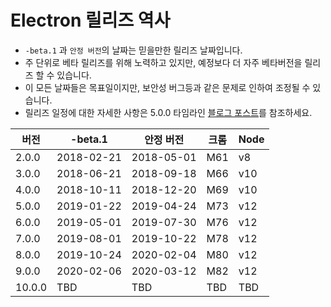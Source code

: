 # Electron 릴리즈 역사

* `-beta.1` 과 `안정 버전`의 날짜는 믿을만한 릴리즈 날짜입니다.
* 주 단위로 베타 릴리즈를 위해 노력하고 있지만, 예정보다 더 자주 베타버전을 릴리즈 할 수 있습니다.
* 이 모든 날짜들은 목표일이지만, 보안성 버그등과 같은 문제로 인하여 조정될 수 있습니다.
* 릴리즈 일정에 대한 자세한 사항은 5.0.0 타임라인 [블로그 포스트](https://electronjs.org/blog/electron-5-0-timeline)를 참조하세요.

| 버전     | -beta.1    | 안정 버전      | 크롬  | Node |
| ------ | ---------- | ---------- | --- | ---- |
| 2.0.0  | 2018-02-21 | 2018-05-01 | M61 | v8   |
| 3.0.0  | 2018-06-21 | 2018-09-18 | M66 | v10  |
| 4.0.0  | 2018-10-11 | 2018-12-20 | M69 | v10  |
| 5.0.0  | 2019-01-22 | 2019-04-24 | M73 | v12  |
| 6.0.0  | 2019-05-01 | 2019-07-30 | M76 | v12  |
| 7.0.0  | 2019-08-01 | 2019-10-22 | M78 | v12  |
| 8.0.0  | 2019-10-24 | 2020-02-04 | M80 | v12  |
| 9.0.0  | 2020-02-06 | 2020-03-12 | M82 | v12  |
| 10.0.0 | TBD        | TBD        | TBD | TBD  |
